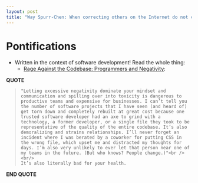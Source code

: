 ```yaml
---
layout: post
title: "Way Spurr-Chen: When correcting others on the Internet do not confuse firmness with harshness"
---
```


# Pontifications

* Written in the context of software development! Read the whole thing:
    * [Rage Against the Codebase: Programmers and Negativity](https://medium.com/@way/rage-against-the-codebase-programmers-and-negativity-d7d6b968e5f3):

**QUOTE**

<blockquote>

    "Letting excessive negativity dominate your mindset and communication and spilling over into toxicity is dangerous to productive teams and expensive for businesses. I can’t tell you the number of software projects that I have seen (and heard of) get torn down and completely rebuilt at great cost because one trusted software developer had an axe to grind with a technology, a former developer, or a single file they took to be representative of the quality of the entire codebase. It’s also demoralizing and strains relationships. I’ll never forget an incident where I was berated by a coworker for putting CSS in the wrong file, which upset me and distracted my thoughts for days. I’m also very unlikely to ever let that person near one of my teams in the future. (But who knows? People change.)"<br /> <br/>
    It’s also literally bad for your health.
</blockquote>

**END QUOTE**